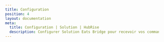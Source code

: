 ```yaml
---
title: Configuration
position: 4
layout: documentation
meta:
  title: Configuration | Solution | HubRise
  description: Configurer Solution Eats Bridge pour recevoir vos commandes Solution dans votre solution d'encaissement ou d'autres applications connectées à HubRise.
---
```

